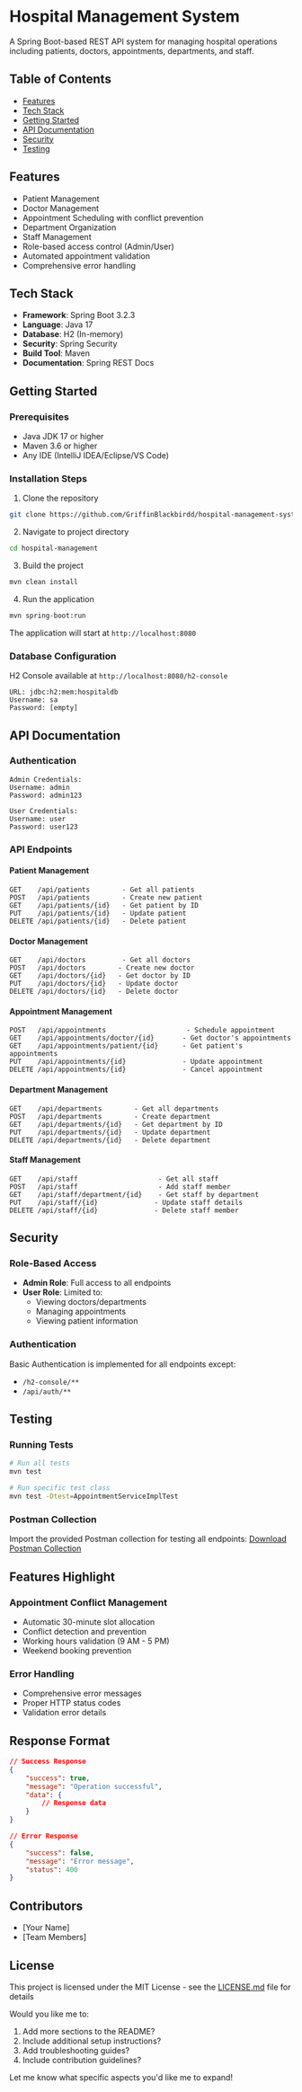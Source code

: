 # Hospital Management System

A Spring Boot-based REST API system for managing hospital operations including patients, doctors, appointments, departments, and staff.

## Table of Contents

- [Features](#features)
- [Tech Stack](#tech-stack)
- [Getting Started](#getting-started)
- [API Documentation](#api-documentation)
- [Security](#security)
- [Testing](#testing)

## Features

- Patient Management
- Doctor Management
- Appointment Scheduling with conflict prevention
- Department Organization
- Staff Management
- Role-based access control (Admin/User)
- Automated appointment validation
- Comprehensive error handling

## Tech Stack

- **Framework**: Spring Boot 3.2.3
- **Language**: Java 17
- **Database**: H2 (In-memory)
- **Security**: Spring Security
- **Build Tool**: Maven
- **Documentation**: Spring REST Docs

## Getting Started

### Prerequisites

- Java JDK 17 or higher
- Maven 3.6 or higher
- Any IDE (IntelliJ IDEA/Eclipse/VS Code)

### Installation Steps

1. Clone the repository

```bash
git clone https://github.com/GriffinBlackbirdd/hospital-management-system.git
```

2. Navigate to project directory

```bash
cd hospital-management
```

3. Build the project

```bash
mvn clean install
```

4. Run the application

```bash
mvn spring-boot:run
```

The application will start at `http://localhost:8080`

### Database Configuration

H2 Console available at `http://localhost:8080/h2-console`

```
URL: jdbc:h2:mem:hospitaldb
Username: sa
Password: [empty]
```

## API Documentation

### Authentication

```
Admin Credentials:
Username: admin
Password: admin123

User Credentials:
Username: user
Password: user123
```

### API Endpoints

#### Patient Management

```http
GET    /api/patients        - Get all patients
POST   /api/patients        - Create new patient
GET    /api/patients/{id}   - Get patient by ID
PUT    /api/patients/{id}   - Update patient
DELETE /api/patients/{id}   - Delete patient
```

#### Doctor Management

```http
GET    /api/doctors         - Get all doctors
POST   /api/doctors        - Create new doctor
GET    /api/doctors/{id}   - Get doctor by ID
PUT    /api/doctors/{id}   - Update doctor
DELETE /api/doctors/{id}   - Delete doctor
```

#### Appointment Management

```http
POST   /api/appointments                    - Schedule appointment
GET    /api/appointments/doctor/{id}       - Get doctor's appointments
GET    /api/appointments/patient/{id}      - Get patient's appointments
PUT    /api/appointments/{id}              - Update appointment
DELETE /api/appointments/{id}              - Cancel appointment
```

#### Department Management

```http
GET    /api/departments        - Get all departments
POST   /api/departments        - Create department
GET    /api/departments/{id}   - Get department by ID
PUT    /api/departments/{id}   - Update department
DELETE /api/departments/{id}   - Delete department
```

#### Staff Management

```http
GET    /api/staff                    - Get all staff
POST   /api/staff                    - Add staff member
GET    /api/staff/department/{id}    - Get staff by department
PUT    /api/staff/{id}              - Update staff details
DELETE /api/staff/{id}              - Delete staff member
```

## Security

### Role-Based Access

- **Admin Role**: Full access to all endpoints
- **User Role**: Limited to:
  - Viewing doctors/departments
  - Managing appointments
  - Viewing patient information

### Authentication

Basic Authentication is implemented for all endpoints except:

- `/h2-console/**`
- `/api/auth/**`

## Testing

### Running Tests

```bash
# Run all tests
mvn test

# Run specific test class
mvn test -Dtest=AppointmentServiceImplTest
```

### Postman Collection

Import the provided Postman collection for testing all endpoints:
[Download Postman Collection](#)

## Features Highlight

### Appointment Conflict Management

- Automatic 30-minute slot allocation
- Conflict detection and prevention
- Working hours validation (9 AM - 5 PM)
- Weekend booking prevention

### Error Handling

- Comprehensive error messages
- Proper HTTP status codes
- Validation error details

## Response Format

```json
// Success Response
{
    "success": true,
    "message": "Operation successful",
    "data": {
        // Response data
    }
}

// Error Response
{
    "success": false,
    "message": "Error message",
    "status": 400
}
```

## Contributors

- [Your Name]
- [Team Members]

## License

This project is licensed under the MIT License - see the [LICENSE.md](LICENSE.md) file for details

Would you like me to:

1. Add more sections to the README?
2. Include additional setup instructions?
3. Add troubleshooting guides?
4. Include contribution guidelines?

Let me know what specific aspects you'd like me to expand!

